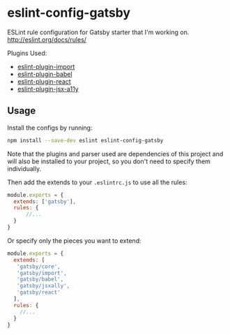 # eslint-config-gatsby

ESLint rule configuration for Gatsby starter that I'm working on.
http://eslint.org/docs/rules/

Plugins Used:
- [eslint-plugin-import](https://github.com/benmosher/eslint-plugin-import)
- [eslint-plugin-babel](https://github.com/babel/eslint-plugin-babel)
- [eslint-plugin-react](https://github.com/yannickcr/eslint-plugin-react)
- [eslint-plugin-jsx-a11y](https://github.com/evcohen/eslint-plugin-jsx-a11y)

## Usage

Install the configs by running:

```sh
npm install --save-dev eslint eslint-config-gatsby
```

Note that the plugins and parser used are dependencies of this project and will also be installed to your project, so you don't need to specify them individually.

Then add the extends to your `.eslintrc.js` to use all the rules:

```js
module.exports = {
  extends: ['gatsby'],
  rules: {
      //...
  }
}
```

Or specify only the pieces you want to extend:

```js
module.exports = {
  extends: [
   'gatsby/core',
   'gatsby/import',
   'gatsby/babel',
   'gatsby/jsxally',
   'gatsby/react'
  ],
  rules: {
    //...
  }
}
```

